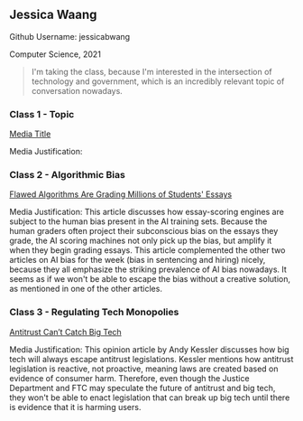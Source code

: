 
## Jessica Waang
Github Username: jessicabwang

Computer Science, 2021

> I'm taking the class, because I'm interested in the intersection of technology and government, which is an incredibly relevant topic of conversation nowadays.


### Class 1 - Topic

[Media Title](link.com/to-media)

Media Justification:

### Class 2 - Algorithmic Bias

[Flawed Algorithms Are Grading Millions of Students' Essays](https://www.vice.com/en_us/article/pa7dj9/flawed-algorithms-are-grading-millions-of-students-essays)

Media Justification: This article discusses how essay-scoring engines are subject to the human bias present in the AI training sets. Because the human graders often project their subconscious bias on the essays they grade, the AI scoring machines not only pick up the bias, but amplify it when they begin grading essays. This article complemented the other two articles on AI bias for the week (bias in sentencing and hiring) nicely, because they all emphasize the striking prevalence of AI bias nowadays. It seems as if we won't be able to escape the bias without a creative solution, as mentioned in one of the other articles.

### Class 3 - Regulating Tech Monopolies

[Antitrust Can’t Catch Big Tech](https://www.wsj.com/articles/antitrust-cant-catch-big-tech-11568577387)

Media Justification: This opinion article by Andy Kessler discusses how big tech will always escape antitrust legislations. Kessler mentions how antitrust legislation is reactive, not proactive, meaning laws are created based on evidence of consumer harm. Therefore, even though the Justice Department and FTC may speculate the future of antitrust and big tech, they won't be able to enact legislation that can break up big tech until there is evidence that it is harming users.
